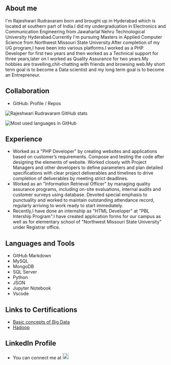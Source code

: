 ## About me

I'm Rajeshwari Rudravaram born and brought up in Hyderabad which is located at southern part of India.I did my undergraduation in Electronics and Communication Engineering from Jawaharlal Nehru Technological University Hyderabad.Currently I'm pursuing Masters in Applied Computer Science from Northwest Missouri State University.After completion of my UG program,I have been into various platforms.I worked as a PHP Developer for first two years and then worked as a Technical support for three years,later on I worked as Quality Assurance for two years.My hobbies are travelling,chit-chatting with friends and browsing web.My short term goal is to become a Data scientist and my long term goal is to become an Entrepreneur.

## Collaboration
- GitHub: Profile / Repos 

![Rajeshwari Rudravaram GitHub stats](https://github-readme-stats.vercel.app/api?username=rajeshwari-rudra&show_icons=true&theme=blue-green)

![Most used languages in GitHub](https://github-readme-stats.vercel.app/api/top-langs/?username=rajeshwari-rudra&langs_count=9)


## Experience
- Worked as a "PHP Developer" by creating websites and applications based on customer’s requirements. Compose and testing the code after designing the elements of website. Worked closely with Project Managers and other developers to define parameters and plan detailed specifications with clear project deliverables and timelines to drive completion of deliverables by meeting strict deadlines.
- Worked as an "Information Retrieval Officer" by managing quality assurance programs, including on-site evaluations, internal audits and customer surveys using database. Devoted special emphasis to punctuality and worked to maintain outstanding attendance record, regularly arriving to work ready to start immediately.
- Recently,I have done an internship as "HTML Developer" at "PBL Intership Program".I have created application forms for our campus as well as for elementary school of "Northwest Missouri State University" under Registrar office.


## Languages and Tools
- GitHub Markdown
- MySQL
- MongoDB
- SQL Server
- Python
- JSON
- Jupyter Notebook
- Vscode

## Links to Certifications
- [Basic concepts of Big Data](https://www.youracclaim.com/badges/f7b6eda3-12c4-4785-985a-f6967ede6819/public_url)
- [Hadoop](https://www.youracclaim.com/badges/5b1a65df-c3f2-4eee-ba99-840fe5e5d03b/public_url)


## LinkedIn Profile 
- You can connect me at <a attid="8742" href="https://www.linkedin.com/in/rajeshwari-r-52b53095/" width="20" height="20"><img src="https://www.linkedin-makeover.com/wp-content/uploads/2014/08/linkedin.png" alt="linkedin" width="20" height="20" class="alignleft size-full wp-image-8742"></a>
